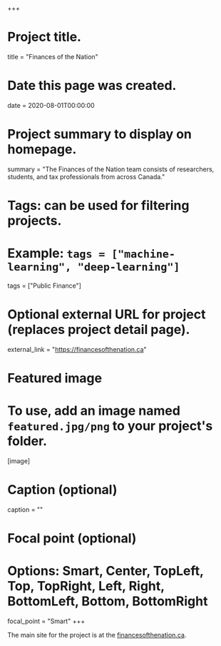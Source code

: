 +++
# Project title.
title = "Finances of the Nation"

# Date this page was created.
date = 2020-08-01T00:00:00

# Project summary to display on homepage.
summary = "The Finances of the Nation team consists of researchers, students, and tax professionals from across Canada."

# Tags: can be used for filtering projects.
# Example: `tags = ["machine-learning", "deep-learning"]`
tags = ["Public Finance"]

# Optional external URL for project (replaces project detail page).
external_link = "https://financesofthenation.ca"

# Featured image
# To use, add an image named `featured.jpg/png` to your project's folder. 
[image]
  # Caption (optional)
  caption = ""

  # Focal point (optional)
  # Options: Smart, Center, TopLeft, Top, TopRight, Left, Right, BottomLeft, Bottom, BottomRight
  focal_point = "Smart"
+++


The main site for the project is at the [financesofthenation.ca](https://financesofthenation.ca/team/).
